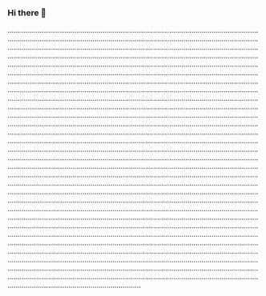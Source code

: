 ### Hi there 👋

..........................................................................................................................................................................................................................................................................................................................................................................................................................................................................................................................................................................................................................................................................................................................................................................................................................................................................................................................................................................................................................................................................................................................................................................................................................................................................................................................................................................................................................................................................................................................................................................................................................................................................................................................................................................................................................................................................................................................................................................................................................................................................................................................................................................................................................................................................................................................................................................................................................................................................................................................................................................................................................................................................................................................................................................................................................................................................................................................................................................................................................................................................................................................................................................................................................................................................................................................................................................................................................................................................................................................................................................................................................................................................................................................................................................................................................................................................................................................................